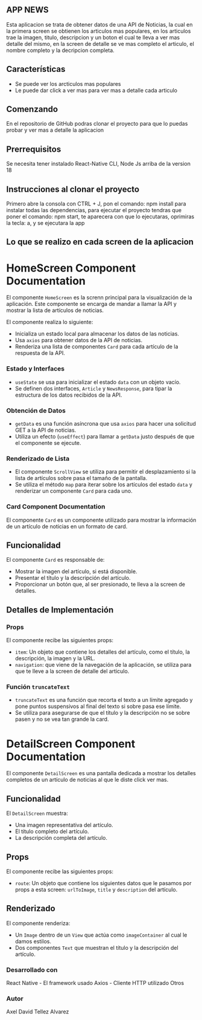 ## APP NEWS
Esta aplicacion se trata de obtener datos de una API de Noticias, la cual en la primera screen se obtienen los articulos mas populares, en los articulos trae la imagen, titulo, descripcion y un boton el cual te lleva a ver mas detalle del mismo, en la screen de detalle se ve mas completo el articulo, el nombre completo y la decripcion completa.

## Características
- Se puede ver los arcticulos mas populares
- Le puede dar click a ver mas para ver mas a detalle cada articulo

## Comenzando
En el repositorio de GitHub podras clonar el proyecto para que lo puedas probar y ver mas a detalle la aplicacion

## Prerrequisitos
Se necesita tener instalado React-Native CLI, Node Js arriba de la version 18

## Instrucciones al clonar el proyecto
Primero abre la consola con CTRL + J, pon el comando: npm install para instalar todas las dependencias, para ejecutar el proyecto tendras que poner el comando: npm start, te aparecera con que lo ejecutaras, oprimiras la tecla: a, y se ejecutara la app

## Lo que se realizo en cada screen de la aplicacion 
# HomeScreen Component Documentation

El componente `HomeScreen` es la screnn principal para la visualización de la aplicación. Este componente se encarga de mandar a llamar la API y mostrar la lista de artículos de noticias.

El componente realiza lo siguiente:

- Inicializa un estado local para almacenar los datos de las noticias.
- Usa `axios` para obtener datos de la API de noticias.
- Renderiza una lista de componentes `Card` para cada artículo de la respuesta de la API.

### Estado y Interfaces

- `useState` se usa para inicializar el estado `data` con un objeto vacío.
- Se definen dos interfaces, `Article` y `NewsResponse`, para tipar la estructura de los datos recibidos de la API.

### Obtención de Datos

- `getData` es una función asíncrona que usa `axios` para hacer una solicitud GET a la API de noticias.
- Utiliza un efecto (`useEffect`) para llamar a `getData` justo después de que el componente se ejecute.

### Renderizado de Lista

- El componente `ScrollView` se utiliza para permitir el desplazamiento si la lista de artículos sobre pasa el tamaño de la pantalla.
- Se utiliza el método `map` para iterar sobre los artículos del estado `data` y renderizar un componente `Card` para cada uno.

### Card Component Documentation

El componente `Card` es un componente utilizado para mostrar la información de un artículo de noticias en un formato de card.

## Funcionalidad

El componente `Card` es responsable de:

- Mostrar la imagen del artículo, si está disponible.
- Presentar el título y la descripción del artículo.
- Proporcionar un botón que, al ser presionado, te lleva a la screen de detalles.

## Detalles de Implementación

### Props

El componente recibe las siguientes props:

- `item`: Un objeto que contiene los detalles del artículo, como el título, la descripción, la imagen y la URL.
- `navigation`: que viene de la navegación de la aplicación, se utiliza para que te lleve a la screen de detalle del articulo.

### Función `truncateText`

- `truncateText` es una función que recorta el texto a un límite agregado y pone puntos suspensivos al final del texto si sobre pasa ese límite.
- Se utiliza para asegurarse de que el título y la descripción no se sobre pasen y no se vea tan grande la card.

# DetailScreen Component Documentation

El componente `DetailScreen` es una pantalla dedicada a mostrar los detalles completos de un artículo de noticias al que le diste click ver mas.

## Funcionalidad

El `DetailScreen` muestra:

- Una imagen representativa del artículo.
- El título completo del artículo.
- La descripción completa del artículo.

## Props

El componente recibe las siguientes props:

- `route`: Un objeto que contiene los siguientes datos que le pasamos por props a esta screen: `urlToImage`, `title` y `description` del artículo.

## Renderizado

El componente renderiza:

- Un `Image` dentro de un `View` que actúa como `imageContainer` al cual le damos estilos.
- Dos componentes `Text` que muestran el título y la descripción del artículo.

### Desarrollado con
React Native - El framework usado
Axios - Cliente HTTP utilizado
Otros

### Autor
Axel David Tellez Alvarez